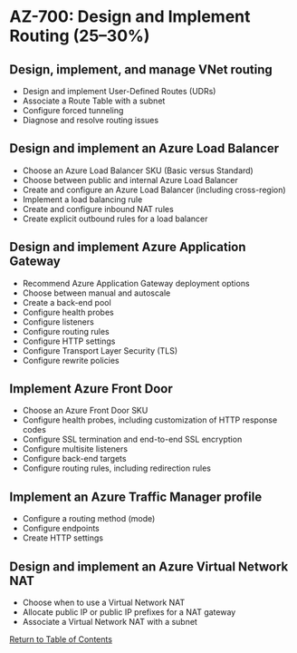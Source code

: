 # AZ-700: Design and Implement Routing (25–30%)

## Design, implement, and manage VNet routing
- Design and implement User-Defined Routes (UDRs)
- Associate a Route Table with a subnet
- Configure forced tunneling
- Diagnose and resolve routing issues

## Design and implement an Azure Load Balancer
- Choose an Azure Load Balancer SKU (Basic versus Standard)
- Choose between public and internal Azure Load Balancer
- Create and configure an Azure Load Balancer (including cross-region)
- Implement a load balancing rule
- Create and configure inbound NAT rules
- Create explicit outbound rules for a load balancer

## Design and implement Azure Application Gateway
- Recommend Azure Application Gateway deployment options
- Choose between manual and autoscale
- Create a back-end pool
- Configure health probes
- Configure listeners
- Configure routing rules
- Configure HTTP settings
- Configure Transport Layer Security (TLS)
- Configure rewrite policies

## Implement Azure Front Door
- Choose an Azure Front Door SKU
- Configure health probes, including customization of HTTP response codes
- Configure SSL termination and end-to-end SSL encryption
- Configure multisite listeners
- Configure back-end targets
- Configure routing rules, including redirection rules

## Implement an Azure Traffic Manager profile
- Configure a routing method (mode)
- Configure endpoints
- Create HTTP settings

## Design and implement an Azure Virtual Network NAT
- Choose when to use a Virtual Network NAT
- Allocate public IP or public IP prefixes for a NAT gateway
- Associate a Virtual Network NAT with a subnet

[Return to Table of Contents](README.md)